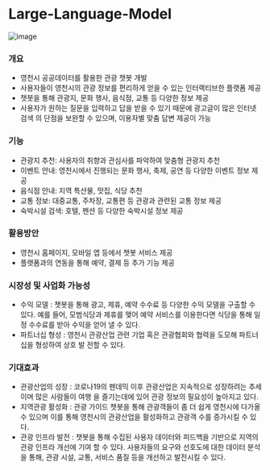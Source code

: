 # Large-Language-Model
![image](https://github.com/jihyeyun01/Large-Language-Model/assets/102782740/b864aeb1-1fbc-49d3-aeac-f38f0b362faf)

### 개요
- 영천시 공공데이터를 활용한 관광 챗봇 개발
- 사용자들이 영천시의 관광 정보를 편리하게 얻을 수 있는 인터랙티브한 플랫폼 제공 
- 챗봇을 통해 관광지, 문화 행사, 음식점, 교통 등 다양한 정보 제공
- 사용자가 원하는 질문을 입력하고 답을 받을 수 있기 때문에 광고글이 많은 인터넷 검색 
의 단점을 보완할 수 있으며, 이용자별 맞춤 답변 제공이 가능

### 기능
- 관광지 추천: 사용자의 취향과 관심사를 파악하여 맞춤형 관광지 추천
- 이벤트 안내: 영천시에서 진행되는 문화 행사, 축제, 공연 등 다양한 이벤트 정보 제공 
- 음식점 안내: 지역 특산물, 맛집, 식당 추천
- 교통 정보: 대중교통, 주차장, 교통편 등 관광과 관련된 교통 정보 제공 
- 숙박시설 검색: 호텔, 펜션 등 다양한 숙박시설 정보 제공

### 활용방안
- 영천시 홈페이지, 모바일 앱 등에서 챗봇 서비스 제공 
- 플랫폼과의 연동을 통해 예약, 결제 등 추가 기능 제공

### 시장성 및 사업화 가능성
- 수익 모델 :
챗봇을 통해 광고, 제휴, 예약 수수료 등 다양한 수익 모델을 구출할 수 있다. 예를 들어, 
모범식당과 제휴를 맺어 예약 서비스를 이용한다면 식당을 통해 일정 수수료를 받아 수익을 
얻어 낼 수 있다.
- 파트너십 형성 :
영천시 관광산업 관련 기업 혹은 관광협회와 협력을 도모해 파트너십을 형성하여 상호 발 
전할 수 있다.

### 기대효과
- 관광산업의 성장 :
코로나19의 펜데믹 이후 관광산업은 지속적으로 성장하려는 추세이며 많은 사람들이 여행 
을 즐기는데에 있어 관광 정보의 필요성이 높아지고 있다.
- 지역관광 활성화 :
관광 가이드 챗봇을 통해 관광객들이 좀 더 쉽게 영천시에 다가올 수 있으며 이를 통해 
영천시의 관광산업을 활성화하고 관광객 수를 증가시킬 수 있다.
- 관광 인프라 발전 :
챗봇을 통해 수집된 사용자 데이터와 피드백을 기반으로 지역의 관광 인프라 개선에 기여 
할 수 있다. 사용자들의 요구와 선호도에 대한 데이터 분석을 통해, 관광 시설, 교통, 서비스 
품질 등을 개선하고 발전시킬 수 있다.
